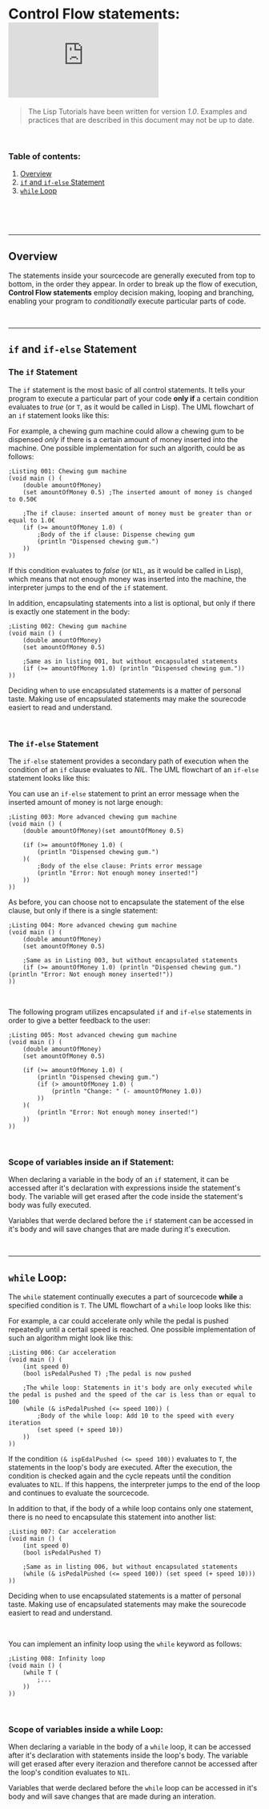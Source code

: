 # Control Flow statements: ![](https://img.shields.io/github/size/Christian-2003/LISP-Interpreter/Documentation/Lisp/Control%20structures.md?label=File%20size)
> The Lisp Tutorials have been written for version _1.0_. Examples and practices that are described in this document may not be up to date.

<br/>

### Table of contents:
1. [Overview](#overview)
2. [`if` and `if-else` Statement](#if)
3. [`while` Loop](#while)

<br/>
<br/>
<br/>

***

## Overview <a name="overview"></a>

The statements inside your sourcecode are generally executed from top to bottom, in the order they appear. In order to break up the flow of execution, **Control Flow statements** employ decision making, looping and branching, enabling your program to _conditionally_ execute particular parts of code.

<br/>

***

## `if` and `if-else` Statement <a name="if"></a>

### The `if` Statement
The `if` statement is the most basic of all control statements. It tells your program to execute a particular part of your code **only if** a certain condition evaluates to _true_ (or `T`, as it would be called in Lisp). The UML flowchart of an `if` statement looks like this:

For example, a chewing gum machine could allow a chewing gum to be dispensed _only_ if there is a certain amount of money inserted into the machine. One possible implementation for such an algorith, could be as follows:
```Lisp
;Listing 001: Chewing gum machine
(void main () (
    (double amountOfMoney)
    (set amountOfMoney 0.5) ;The inserted amount of money is changed to 0.50€

    ;The if clause: inserted amount of money must be greater than or equal to 1.0€
    (if (>= amountOfMoney 1.0) (
        ;Body of the if clause: Dispense chewing gum
        (println "Dispensed chewing gum.")
    ))
))
```
If this condition evaluates to _false_ (or `NIL`, as it would be called in Lisp), which means that not enough money was inserted into the machine, the interpreter jumps to the end of the `if` statement.

In addition, encapsulating statements into a list is optional, but only if there is exactly one statement in the body:
```Lisp
;Listing 002: Chewing gum machine
(void main () (
    (double amountOfMoney)
    (set amountOfMoney 0.5)

    ;Same as in listing 001, but without encapsulated statements
    (if (>= amountOfMoney 1.0) (println "Dispensed chewing gum."))
))
```
Deciding when to use encapsulated statements is a matter of personal taste. Making use of encapsulated statements may make the sourecode easiert to read and understand.

<br/>

### The `if-else` Statement
The `if-else` statement provides a secondary path of execution when the condition of an `if` clause evaluates to _NIL_. The UML flowchart of an `if-else` statement looks like this:

You can use an `if-else` statement to print an error message when the inserted amount of money is not large enough:
```Lisp
;Listing 003: More advanced chewing gum machine
(void main () (
    (double amountOfMoney)(set amountOfMoney 0.5)

    (if (>= amountOfMoney 1.0) (
        (println "Dispensed chewing gum.")
    )(
        ;Body of the else clause: Prints error message
        (println "Error: Not enough money inserted!")
    ))
))
```
As before, you can choose not to encapsulate the statement of the else clause, but only if there is a single statement:
```Lisp
;Listing 004: More advanced chewing gum machine
(void main () (
    (double amountOfMoney)
    (set amountOfMoney 0.5)

    ;Same as in Listing 003, but without encapsulated statements
    (if (>= amountOfMoney 1.0) (println "Dispensed chewing gum.") (println "Error: Not enough money inserted!"))
))
```

<br/>

The following program utilizes encapsulated `if` and `if-else` statements in order to give a better feedback to the user:
```Lisp
;Listing 005: Most advanced chewing gum machine
(void main () (
    (double amountOfMoney)
    (set amountOfMoney 0.5)

    (if (>= amountOfMoney 1.0) (
        (println "Dispensed chewing gum.")
        (if (> amountOfMoney 1.0) (
            (println "Change: " (- amountOfMoney 1.0))
        ))
    )(
        (println "Error: Not enough money inserted!")
    ))
))
```

<br/>

### Scope of variables inside an if Statement:
When declaring a variable in the body of an `if` statement, it can be accessed after it's declaration with expressions inside the statement's body. The variable will get erased after the code inside the statement's body was fully executed.

Variables that werde declared before the `if` statement can be accessed in it's body and will save changes that are made during it's execution.

<br/>

***

## `while` Loop: <a name="while"></a>

The `while` statement continually executes a part of sourcecode **while** a specified condition is `T`. The UML flowchart of a `while` loop looks like this:

For example, a car could accelerate only while the pedal is pushed repeatedly until a certail speed is reached. One possible implementation of such an algorithm might look like this:
```Lisp
;Listing 006: Car acceleration
(void main () (
    (int speed 0)
    (bool isPedalPushed T) ;The pedal is now pushed

    ;The while loop: Statements in it's body are only executed while the pedal is pushed and the speed of the car is less than or equal to 100
    (while (& isPedalPushed (<= speed 100)) (
        ;Body of the while loop: Add 10 to the speed with every iteration
        (set speed (+ speed 10))
    ))
))
```
If the condition `(& ispEdalPushed (<= speed 100))` evaluates to `T`, the statements in the loop's body are executed. After the execution, the condition is checked again and the cycle repeats until the condition evaluates to `NIL`. If this happens, the interpreter jumps to the end of the loop and continues to evaluate the sourcecode.

In addition to that, if the body of a while loop contains only one statement, there is no need to encapsulate this statement into another list:
```Lisp
;Listing 007: Car acceleration
(void main () (
    (int speed 0)
    (bool isPedalPushed T)

    ;Same as in listing 006, but without encapsulated statements
    (while (& isPedalPushed (<= speed 100)) (set speed (+ speed 10)))
))
```
Deciding when to use encapsulated statements is a matter of personal taste. Making use of encapsulated statements may make the sourecode easiert to read and understand.

<br/>

You can implement an infinity loop using the `while` keyword as follows:
```Lisp
;Listing 008: Infinity loop
(void main () (
    (while T (
        ;...
    ))
))
```

<br/>

### Scope of variables inside a while Loop:
When declaring a variable in the body of a `while` loop, it can be accessed after it's declaration with statements inside the loop's body. The variable will get erased after every iterazion and therefore cannot be accessed after the loop's condition evaluates to `NIL`.

Variables that werde declared before the `while` loop can be accessed in it's body and will save changes that are made during an interation.
